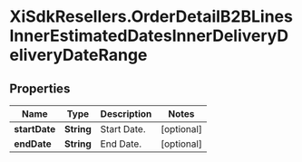 # XiSdkResellers.OrderDetailB2BLinesInnerEstimatedDatesInnerDeliveryDeliveryDateRange

## Properties

Name | Type | Description | Notes
------------ | ------------- | ------------- | -------------
**startDate** | **String** | Start Date. | [optional] 
**endDate** | **String** | End Date. | [optional] 


